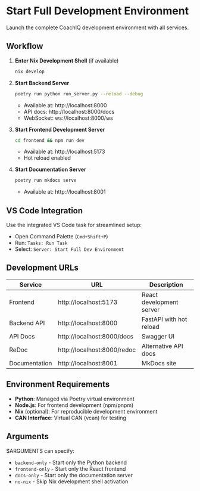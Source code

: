 # Start Full Development Environment

Launch the complete CoachIQ development environment with all services.

## Workflow

1. **Enter Nix Development Shell** (if available)
   ```bash
   nix develop
   ```

2. **Start Backend Server**
   ```bash
   poetry run python run_server.py --reload --debug
   ```
   - Available at: http://localhost:8000
   - API docs: http://localhost:8000/docs
   - WebSocket: ws://localhost:8000/ws

3. **Start Frontend Development Server**
   ```bash
   cd frontend && npm run dev
   ```
   - Available at: http://localhost:5173
   - Hot reload enabled

4. **Start Documentation Server**
   ```bash
   poetry run mkdocs serve
   ```
   - Available at: http://localhost:8001

## VS Code Integration

Use the integrated VS Code task for streamlined setup:
- Open Command Palette (`Cmd+Shift+P`)
- Run: `Tasks: Run Task`
- Select: `Server: Start Full Dev Environment`

## Development URLs

| Service | URL | Description |
|---------|-----|-------------|
| Frontend | http://localhost:5173 | React development server |
| Backend API | http://localhost:8000 | FastAPI with hot reload |
| API Docs | http://localhost:8000/docs | Swagger UI |
| ReDoc | http://localhost:8000/redoc | Alternative API docs |
| Documentation | http://localhost:8001 | MkDocs site |

## Environment Requirements

- **Python**: Managed via Poetry virtual environment
- **Node.js**: For frontend development (npm/pnpm)
- **Nix** (optional): For reproducible development environment
- **CAN Interface**: Virtual CAN (vcan) for testing

## Arguments

$ARGUMENTS can specify:
- `backend-only` - Start only the Python backend
- `frontend-only` - Start only the React frontend
- `docs-only` - Start only the documentation server
- `no-nix` - Skip Nix development shell activation
